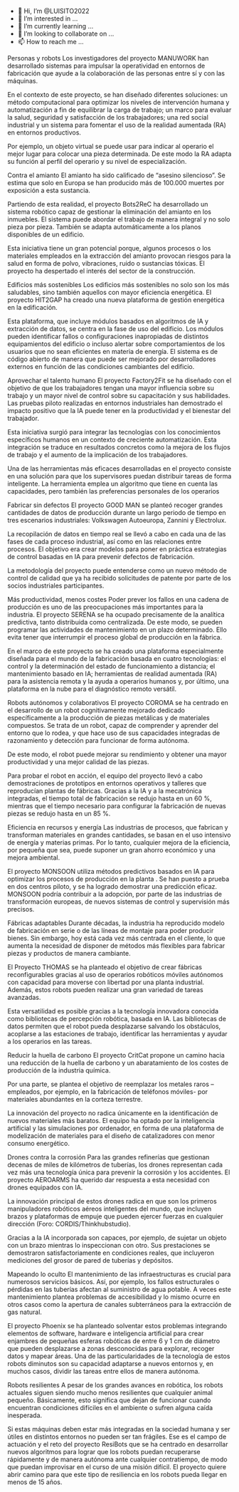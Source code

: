 - 👋 Hi, I’m @LUISITO2022
- 👀 I’m interested in ...
- 🌱 I’m currently learning ...
- 💞️ I’m looking to collaborate on ...
- 📫 How to reach me ...

<!---
LUISITO2022/LUISITO2022 is a ✨ special ✨ repository because its `README.md` (this file) appears on your GitHub profile.
You can click the Preview link to take a look at your changes.
--->
Personas y robots
Los investigadores del proyecto MANUWORK han desarrollado sistemas para impulsar la operatividad en entornos de fabricación que ayude a la colaboración de las personas entre sí y con las máquinas.

En el contexto de este proyecto, se han diseñado diferentes soluciones: un método computacional para optimizar los niveles de intervención humana y automatización a fin de equilibrar la carga de trabajo; un marco para evaluar la salud, seguridad y satisfacción de los trabajadores; una red social industrial y un sistema para fomentar el uso de la realidad aumentada (RA) en entornos productivos.

Por ejemplo, un objeto virtual se puede usar para indicar al operario el mejor lugar para colocar una pieza determinada. De este modo la RA adapta su función al perfil del operario y su nivel de especialización.

Contra el amianto
El amianto ha sido calificado de “asesino silencioso”. Se estima que solo en Europa se han producido más de 100.000 muertes por exposición a esta sustancia.

Partiendo de esta realidad, el proyecto Bots2ReC ha desarrollado un sistema robótico capaz de gestionar la eliminación del amianto en los inmuebles. El sistema puede abordar el trabajo de manera integral y no solo pieza por pieza. También se adapta automáticamente a los planos disponibles de un edificio.

Esta iniciativa tiene un gran potencial porque, algunos procesos o los materiales empleados en la extracción del amianto provocan riesgos para la salud en forma de polvo, vibraciones, ruido o sustancias tóxicas. El proyecto ha despertado el interés del sector de la construcción.

Edificios más sostenibles
Los edificios más sostenibles no solo son los más saludables, sino también aquellos con mayor eficiencia energética. El proyecto HIT2GAP ha creado una nueva plataforma de gestión energética en la edificación.

Esta plataforma, que incluye módulos basados en algoritmos de IA y extracción de datos, se centra en la fase de uso del edificio. Los módulos pueden identificar fallos o configuraciones inapropiadas de distintos equipamientos del edificio o incluso alertar sobre comportamientos de los usuarios que no sean eficientes en materia de energía. El sistema es de código abierto de manera que puede ser mejorado por desarrolladores externos en función de las condiciones cambiantes del edificio.

Aprovechar el talento humano
El proyecto Factory2Fit se ha diseñado con el objetivo de que los trabajadores tengan una mayor influencia sobre su trabajo y un mayor nivel de control sobre su capacitación y sus habilidades. Las pruebas piloto realizadas en entornos industriales han demostrado el impacto positivo que la IA puede tener en la productividad y el bienestar del trabajador.

Esta iniciativa surgió para integrar las tecnologías con los conocimientos específicos humanos en un contexto de creciente automatización. Esta integración se traduce en resultados concretos como la mejora de los flujos de trabajo y el aumento de la implicación de los trabajadores.

Una de las herramientas más eficaces desarrolladas en el proyecto consiste en una solución para que los supervisores puedan distribuir tareas de forma inteligente. La herramienta emplea un algoritmo que tiene en cuenta las capacidades, pero también las preferencias personales de los operarios

Fabricar sin defectos
El  proyecto GO0D MAN se planteó recoger grandes cantidades de datos de producción durante un largo periodo de tiempo en tres escenarios industriales: Volkswagen Autoeuropa, Zannini y Electrolux.

La recopilación de datos en tiempo real se llevó a cabo en cada una de las fases de cada proceso industrial, así como en las relaciones entre procesos. El objetivo era crear modelos para poner en práctica estrategias de control basadas en IA para prevenir defectos de fabricación.

La metodología del proyecto puede entenderse como un nuevo método de control de calidad que ya ha recibido solicitudes de patente por parte de los socios industriales participantes.

Más productividad, menos costes
Poder prever los fallos en una cadena de producción es uno de las preocupaciones más importantes para la industria. El proyecto SERENA se ha ocupado precisamente de la analítica predictiva, tanto distribuida como centralizada. De este modo, se pueden programar las actividades de mantenimiento en un plazo determinado. Ello evita tener que interrumpir el proceso global de producción en la fábrica.

En el marco de este proyecto se ha creado una plataforma especialmente diseñada para el mundo de la fabricación basada en cuatro tecnologías: el control y la determinación del estado de funcionamiento a distancia; el mantenimiento basado en IA; herramientas de realidad aumentada (RA) para la asistencia remota y la ayuda a operarios humanos y, por último, una plataforma en la nube para el diagnóstico remoto versátil.

Robots autónomos y colaborativos
El proyecto COROMA se ha centrado en el desarrollo de un robot cognitivamente mejorado dedicado específicamente a la producción de piezas metálicas y de materiales compuestos. Se trata de un robot, capaz de comprender y aprender del entorno que lo rodea, y que hace uso de sus capacidades integradas de razonamiento y detección para funcionar de forma autónoma.

De este modo, el robot puede mejorar su rendimiento y obtener una mayor productividad y una mejor calidad de las piezas.

Para probar el robot en acción, el equipo del proyecto llevó a cabo demostraciones de prototipos en entornos operativos y talleres que reproducían plantas de fábricas. Gracias a la IA y a la mecatrónica integradas, el tiempo total de fabricación se redujo hasta en un 60 %, mientras que el tiempo necesario para configurar la fabricación de nuevas piezas se redujo hasta en un 85 %.

Eficiencia en recursos y energía
Las industrias de procesos, que fabrican y transforman materiales en grandes cantidades, se basan en el uso intensivo de energía y materias primas. Por lo tanto, cualquier mejora de la eficiencia, por pequeña que sea, puede suponer un gran ahorro económico y una mejora ambiental.

El proyecto MONSOON utiliza métodos predictivos basados en IA para optimizar los procesos de producción en la planta . Se han puesto a prueba en dos centros piloto, y se ha logrado demostrar una predicción eficaz. MONSOON podría contribuir a la adopción, por parte de las industrias de transformación europeas, de nuevos sistemas de control y supervisión más precisos.

Fábricas adaptables
Durante décadas, la industria ha reproducido modelo de fabricación en serie o de las líneas de montaje para poder producir bienes. Sin embargo, hoy está cada vez más centrada en el cliente, lo que aumenta la necesidad de disponer de métodos más flexibles para fabricar piezas y productos de manera cambiante.

El Proyecto THOMAS se ha planteado el objetivo de crear fábricas reconfigurables gracias al uso de operarios robóticos móviles autónomos con capacidad para moverse con libertad por una planta industrial. Además, estos robots pueden realizar una gran variedad de tareas avanzadas.

Esta versatilidad es posible gracias a la tecnología innovadora conocida como bibliotecas de percepción robótica, basada en IA.  Las bibliotecas de datos permiten que el robot pueda desplazarse salvando los obstáculos, acoplarse a las estaciones de trabajo, identificar las herramientas y ayudar a los operarios en las tareas.

Reducir la huella de carbono
El proyecto CritCat propone un camino hacia una reducción de la huella de carbono y un abaratamiento de los costes de producción de la industria química.

Por una parte, se plantea el objetivo de reemplazar los metales raros –empleados, por ejemplo, en la fabricación de teléfonos móviles-  por materiales abundantes en la corteza terrestre.

La innovación del proyecto no radica únicamente en la identificación de nuevos materiales más baratos. El equipo ha optado por la inteligencia artificial y las simulaciones por ordenador, en forma de una plataforma de modelización de materiales para el diseño de catalizadores con menor consumo energético.

Drones contra la corrosión
Para las grandes refinerías que gestionan decenas de miles de kilómetros de tuberías, los drones representan cada vez más una tecnología única para prevenir la corrosión y los accidentes. El proyecto AEROARMS ha querido dar respuesta a esta necesidad con drones equipados con IA.

La innovación principal de estos drones radica en que son los primeros manipuladores robóticos aéreos inteligentes del mundo, que incluyen brazos y plataformas de empuje que pueden ejercer fuerzas en cualquier dirección (Foro: CORDIS/Thinkhubstudio).

Gracias a la IA incorporada son capaces, por ejemplo, de sujetar un objeto con un brazo mientras lo inspeccionan con otro. Sus prestaciones se demostraron satisfactoriamente en condiciones reales, que incluyeron mediciones del grosor de pared de tuberías y depósitos.

Mapeando lo oculto
El mantenimiento de las infraestructuras es crucial para numerosos servicios básicos. Así, por ejemplo, los fallos estructurales o pérdidas en las tuberías afectan al suministro de agua potable. A veces este mantenimiento plantea problemas de accesibilidad y lo mismo ocurre en otros casos como la apertura de canales subterráneos para la extracción de gas natural.

El proyecto Phoenix se ha planteado solventar estos problemas integrando elementos de software, hardware e inteligencia artificial para crear enjambres de pequeñas esferas robóticas de entre 6 y 1 cm de diámetro que pueden desplazarse a zonas desconocidas para explorar, recoger datos y mapear áreas. Una de las particularidades de la tecnología de estos robots diminutos son su capacidad adaptarse a nuevos entornos y, en muchos casos, dividir las tareas entre ellos de manera autónoma.

Robots resilientes
A pesar de los grandes avances en robótica, los robots actuales siguen siendo mucho menos resilientes que cualquier animal pequeño. Básicamente, esto significa que dejan de funcionar cuando encuentran condiciones difíciles en el ambiente o sufren alguna caída inesperada.

Si estas máquinas deben estar más integradas en la sociedad humana y ser útiles en distintos entornos no pueden ser tan frágiles. Ese es el campo de actuación y el reto del proyecto ResiBots  que se ha centrado en desarrollar nuevos algoritmos para lograr que los robots puedan recuperarse rápidamente y de manera autónoma ante cualquier contratiempo, de modo que puedan improvisar en el curso de una misión difícil. El proyecto quiere abrir camino para que este tipo de resiliencia en los robots pueda llegar en menos de 15 años.
